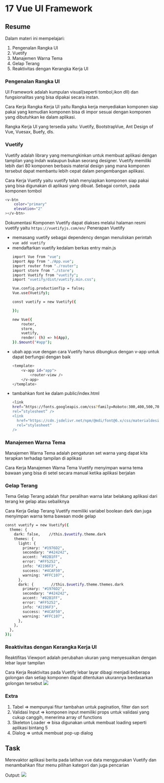 # 17 Vue UI Framework
## Resume

Dalam materi ini mempelajari:
1. Pengenalan Rangka UI
2. Vuetify
3. Manajemen Warna Tema
4. Gelap Terang
5. Reaktivitas dengan Kerangka Kerja UI

### Pengenalan Rangka UI
UI Framework adalah kumpulan visual(seperti tombol,ikon dll) dan fungsionalitas yang bisa dipakai secara instan.

Cara Kerja Rangka Kerja UI yaitu Rangka kerja menyediakan komponen siap pakai yang kemudian komponen bisa di impor sesuai dengan komponen yang dibutuhkan ke dalam aplikasi.

Rangka Kerja UI yang tersedia yaitu: Vuetify, BootstrapVue, Ant Design of Vue, Vuesax, Buefy, dls.

### Vuetify
Vuetify adalah library yang memungkinkan untuk membuat aplikasi dengan tampilan yang indah walaupun bukan seorang designer. Vuetify memiliki lebih dari 80 komponen berbasis material design yang mana komponen tersebut dapat membantu lebih cepat dalam pengembangan aplikasi.

Cara Kerja Vuetify yaitu vuetify telah menyiapkan komponen siap pakai yang bisa digunakan di aplikasi yang dibuat. Sebagai contoh, pada komponen tombol
```bash
<v-btn
    color="primary"
    elevation="2"
></v-btn>
```

Dokumentasi Komponen Vuetify dapat diakses melalui halaman resmi vuetify yaitu ```https://vuetifyjs.com/en/```
Penerapan Vuetify
- memasang vuetify sebagai dependency dengan menuliskan perintah ```vue add vuetify```
- mendaftarkan vuetify kedalam berkas entry main.js
    ```bash
    import Vue from "vue";
    import App from "./App.vue";
    import router from "./router";
    import store from "./store";
    import Vuetify from "vuetify";
    import "vuetify/dist/vuetify.min.css";

    Vue.config.productionTip = false;
    Vue.use(Vuetify);

    const vuetify = new Vuetify({

    });

    new Vue({
        router,
        store,
        vuetify,
        render: (h) => h(App),
    }).$mount("#app");
    ```
- ubah app.vue dengan cara Vuetify harus dibungkus dengan v-app untuk dapat berfungsi dengan baik
    ```bash
    <template>
        <v-app id="app">
            <router-view />
        </v-app>
    </template>
    ```
- tambahkan font ke dalam public/index.html
    ```bash
    <link
    href=’https://fonts.googleapis.com/css?family=Roboto:300,400,500,700|Material+Icons'
    rel=”stylesheet” />
    <link
      href="https://cdn.jsdelivr.net/npm/@mdi/font@6.x/css/materialdesignicons.min.css"
      rel="stylesheet"
    />
    ```

### Manajemen Warna Tema
Manajemen Warna Tema adalah pengaturan set warna yang dapat kita terapkan terhadap tampilan di aplikasi

Cara Kerja Manajemen Warna Tema
Vuetify menyimpan warna tema bawaan yang bisa di setel secara manual ketika aplikasi berjalan

### Gelap Terang
Tema Gelap Terang adalah fitur peralihan warna latar belakang aplikasi dari terang ke gelap atau sebaliknya

Cara Kerja Gelap Terang
Vuetify memiliki variabel boolean dark dan juga menyimpan warna tema bawaan mode gelap
```bash
const vuetify = new Vuetify({
  theme: {
    dark: false,    //this.$vuetify.theme.dark
    themes: {
      light: {
        primary: "#1976D2",
        secondary: "#424242",
        accent: "#82B1FF",
        error: "#FF5252",
        info: "#2196F3",
        success: "#4CAF50",
        warning: "#FFC107",
      },
      dark: {        //this.$vuetify.theme.themes.dark
        primary: "#1976D2",
        secondary: "#424242",
        accent: "#82B1FF",
        error: "#FF5252",
        info: "#2196F3",
        success: "#4CAF50",
        warning: "#FFC107",
      },
    },
  },
});
```
### Reaktivitas dengan Kerangka Kerja UI
Reaktifitas Viewport adalah perubahan ukuran yang menyesuaikan dengan lebar layar tampilan

Cara Kerja Reaktivitas pada Vuetify
lebar layar dibagi menjadi beberapa golongan dan setiap komponen dapat ditentukan ukurannya berdasarkan golongan tersebut 
![](https://drive.google.com/uc?export=view&id=1Vl0zEe8XUZAzJ1vyrCCKqQAZGkPvwku-)

### Extra
1. Tabel => mempunyai fitur tambahan untuk pagination, filter dan sort
2. Validasi Input => komponen input memiliki props untuk validasi yang cukup canggih, menerima array of functions
3. Skeleton Loader => bisa digunakan untuk membuat loading seperti aplikasi bintang 5
4. Dialog => untuk membuat pop-up dialog 

## Task
Merevaktor aplikasi berita pada latihan vue data menggunakan Vuetify dan menambahkan fitur menu pilihan kategori dan juga pencarian

Output:
![](https://drive.google.com/uc?export=view&id=18zENUjjTTPT4o9RHTB00rDU8EjBMIaDF)
